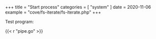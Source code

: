 +++
title = "Start process"
categories = [ "system" ]
date = 2020-11-06
example = "cove/fs-iterate/fs-iterate.php"
+++

Test program:

{{< r "pipe.go" >}}
